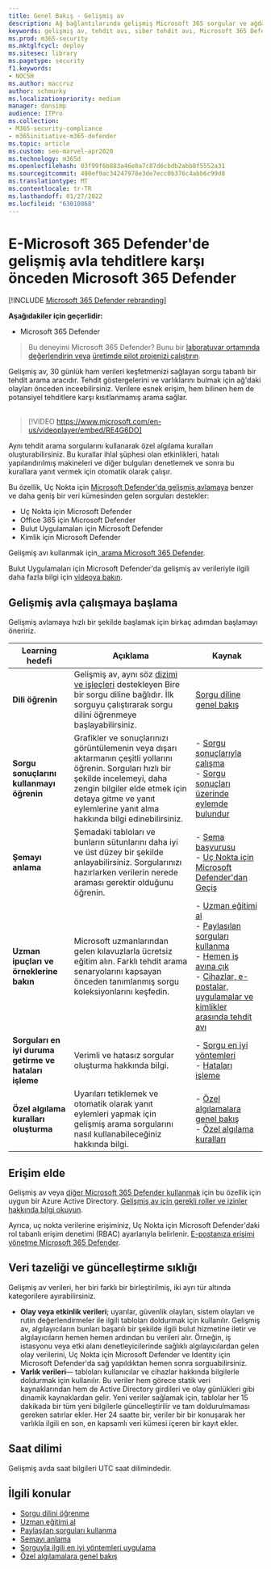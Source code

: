 ```yaml
---
title: Genel Bakış - Gelişmiş av
description: Ağ bağlantılarında gelişmiş Microsoft 365 sorgular ve ağda tehdit ve zayıflığı önceden bulmak için nasıl kullanabileceğiniz hakkında bilgi
keywords: gelişmiş av, tehdit avı, siber tehdit avı, Microsoft 365 Defender, Microsoft 365, m365, arama, sorgu, telemetri, özel algılamalar, şema, kusto
ms.prod: m365-security
ms.mktglfcycl: deploy
ms.sitesec: library
ms.pagetype: security
f1.keywords:
- NOCSH
ms.author: maccruz
author: schmurky
ms.localizationpriority: medium
manager: dansimp
audience: ITPro
ms.collection:
- M365-security-compliance
- m365initiative-m365-defender
ms.topic: article
ms.custom: seo-marvel-apr2020
ms.technology: m365d
ms.openlocfilehash: 03f99f6b883a46e0a7c87d6cbdb2abb8f5552a31
ms.sourcegitcommit: 400ef9ac34247978e3de7ecc0b376c4abb6c99d8
ms.translationtype: MT
ms.contentlocale: tr-TR
ms.lasthandoff: 01/27/2022
ms.locfileid: "63010868"
---
```

# <a name="proactively-hunt-for-threats-with-advanced-hunting-in-microsoft-365-defender"></a>E-Microsoft 365 Defender'de gelişmiş avla tehditlere karşı önceden Microsoft 365 Defender

[!INCLUDE [Microsoft 365 Defender rebranding](../includes/microsoft-defender.md)]


**Aşağıdakiler için geçerlidir:**
- Microsoft 365 Defender

> Bu deneyimi Microsoft 365 Defender? Bunu bir [laboratuvar ortamında değerlendirin veya](m365d-evaluation.md?ocid=cx-docs-MTPtriallab) [üretimde pilot projenizi çalıştırın](m365d-pilot.md?ocid=cx-evalpilot).
>

Gelişmiş av, 30 günlük ham verileri keşfetmenizi sağlayan sorgu tabanlı bir tehdit arama aracıdır. Tehdit göstergelerini ve varlıklarını bulmak için ağ'daki olayları önceden inceebilirsiniz. Verilere esnek erişim, hem bilinen hem de potansiyel tehditlere karşı kısıtlanmamış arama sağlar.
<br><br>

> [!VIDEO https://www.microsoft.com/en-us/videoplayer/embed/RE4G6DO]

Aynı tehdit arama sorgularını kullanarak özel algılama kuralları oluşturabilirsiniz. Bu kurallar ihlal şüphesi olan etkinlikleri, hatalı yapılandırılmış makineleri ve diğer bulguları denetlemek ve sonra bu kurallara yanıt vermek için otomatik olarak çalışır.

Bu özellik, Uç Nokta için [Microsoft Defender'da gelişmiş avlamaya](/windows/security/threat-protection/microsoft-defender-atp/advanced-hunting-overview) benzer ve daha geniş bir veri kümesinden gelen sorguları destekler:

- Uç Nokta için Microsoft Defender
- Office 365 için Microsoft Defender
- Bulut Uygulamaları için Microsoft Defender
- Kimlik için Microsoft Defender

Gelişmiş avı kullanmak için[, arama Microsoft 365 Defender](m365d-enable.md).

Bulut Uygulamaları için Microsoft Defender'da gelişmiş av verileriyle ilgili daha fazla bilgi için [videoya bakın](https://www.microsoft.com/en-us/videoplayer/embed/RWFISa). 

## <a name="get-started-with-advanced-hunting"></a>Gelişmiş avla çalışmaya başlama

Gelişmiş avlamaya hızlı bir şekilde başlamak için birkaç adımdan başlamayı öneririz.

| Learning hedefi | Açıklama | Kaynak |
|--|--|--|
| **Dili öğrenin** | Gelişmiş av, aynı söz [dizimi ve işleçleri](/azure/kusto/query/) destekleyen Bire bir sorgu diline bağlıdır. İlk sorguyu çalıştırarak sorgu dilini öğrenmeye başlayabilirsiniz. | [Sorgu diline genel bakış](advanced-hunting-query-language.md) |
| **Sorgu sonuçlarını kullanmayı öğrenin** | Grafikler ve sonuçlarınızı görüntülemenin veya dışarı aktarmanın çeşitli yollarını öğrenin. Sorguları hızlı bir şekilde incelemeyi, daha zengin bilgiler elde etmek için detaya gitme ve yanıt eylemlerine yanıt alma hakkında bilgi edinebilirsiniz. | - [Sorgu sonuçlarıyla çalışma](advanced-hunting-query-results.md)<br /> - [Sorgu sonuçları üzerinde eylemde bulundur](advanced-hunting-take-action.md) |
| **Şemayı anlama** | Şemadaki tabloları ve bunların sütunlarını daha iyi ve üst düzey bir şekilde anlayabilirsiniz. Sorgularınızı hazırlarken verilerin nerede araması gerektir olduğunu öğrenin. | - [Şema başvurusu](advanced-hunting-schema-tables.md) <br />- [Uç Nokta için Microsoft Defender'dan Geçiş](advanced-hunting-migrate-from-mde.md) |
| **Uzman ipuçları ve örneklerine bakın** | Microsoft uzmanlarından gelen kılavuzlarla ücretsiz eğitim alın. Farklı tehdit arama senaryolarını kapsayan önceden tanımlanmış sorgu koleksiyonlarını keşfedin. | - [Uzman eğitimi al](advanced-hunting-expert-training.md) <br />- [Paylaşılan sorguları kullanma](advanced-hunting-shared-queries.md) <br />- [Hemen iş avına çık](advanced-hunting-go-hunt.md) <br />- [Cihazlar, e-postalar, uygulamalar ve kimlikler arasında tehdit avı](advanced-hunting-query-emails-devices.md) |
| **Sorguları en iyi duruma getirme ve hataları işleme** | Verimli ve hatasız sorgular oluşturma hakkında bilgi. | - [Sorgu en iyi yöntemleri](advanced-hunting-best-practices.md)<br />- [Hataları işleme](advanced-hunting-errors.md) |
| **Özel algılama kuralları oluşturma** | Uyarıları tetiklemek ve otomatik olarak yanıt eylemleri yapmak için gelişmiş arama sorgularını nasıl kullanabileceğiniz hakkında bilgi. | - [Özel algılamalara genel bakış](custom-detections-overview.md) <br />- [Özel algılama kuralları](custom-detection-rules.md) |

## <a name="get-access"></a>Erişim elde
Gelişmiş av veya [diğer Microsoft 365 Defender kullanmak](microsoft-365-defender.md) için bu özellik için uygun bir Azure Active Directory. [Gelişmiş av için gerekli roller ve izinler hakkında bilgi okuyun](custom-roles.md).

Ayrıca, uç nokta verilerine erişiminiz, Uç Nokta için Microsoft Defender'daki rol tabanlı erişim denetimi (RBAC) ayarlarıyla belirlenir. [E-postanıza erişimi yönetme Microsoft 365 Defender](m365d-permissions.md).


## <a name="data-freshness-and-update-frequency"></a>Veri tazeliği ve güncelleştirme sıklığı
Gelişmiş av verileri, her biri farklı bir birleştirilmiş, iki ayrı tür altında kategorilere ayırabilirsiniz.

- **Olay veya etkinlik verileri**; uyarılar, güvenlik olayları, sistem olayları ve rutin değerlendirmeler ile ilgili tabloları doldurmak için kullanılır. Gelişmiş av, algılayıcıların bunları başarılı bir şekilde ilgili bulut hizmetine iletir ve algılayıcıların hemen hemen ardından bu verileri alır. Örneğin, iş istasyonu veya etki alanı denetleyicilerinde sağlıklı algılayıcılardan gelen olay verilerini, Uç Nokta için Microsoft Defender ve Identity için Microsoft Defender'da sağ yapıldıktan hemen sonra sorguabilirsiniz.
- **Varlık verileri**— tabloları kullanıcılar ve cihazlar hakkında bilgilerle doldurmak için kullanılır. Bu veriler hem görece statik veri kaynaklarından hem de Active Directory girdileri ve olay günlükleri gibi dinamik kaynaklardan gelir. Yeni veriler sağlamak için, tablolar her 15 dakikada bir tüm yeni bilgilerle güncelleştirilir ve tam doldurulmaması gereken satırlar ekler. Her 24 saatte bir, veriler bir bir konuşarak her varlıkla ilgili en son, en kapsamlı veri kümesi içeren bir kayıt ekler.

## <a name="time-zone"></a>Saat dilimi
Gelişmiş avda saat bilgileri UTC saat dilimindedir.

## <a name="related-topics"></a>İlgili konular
- [Sorgu dilini öğrenme](advanced-hunting-query-language.md)
- [Uzman eğitimi al](advanced-hunting-expert-training.md)
- [Paylaşılan sorguları kullanma](advanced-hunting-shared-queries.md)
- [Şemayı anlama](advanced-hunting-schema-tables.md)
- [Sorguyla ilgili en iyi yöntemleri uygulama](advanced-hunting-best-practices.md)
- [Özel algılamalara genel bakış](custom-detections-overview.md)
